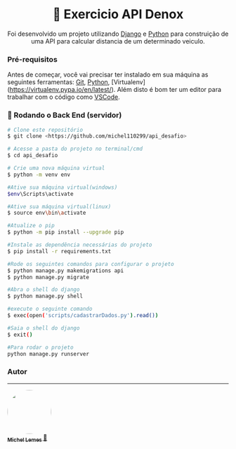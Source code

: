 <h1 align="center">
    🔗 Exercicio API Denox
</h1>
<p align="center">
  Foi desenvolvido um projeto utilizando 
    <a href="https://www.djangoproject.com/">Django</a>
  e 
    <a href="https://www.python.org/">Python</a> 
  para construição de uma API para calcular distancia de um determinado veiculo.
</p>



### Pré-requisitos

Antes de começar, você vai precisar ter instalado em sua máquina as seguintes ferramentas:
[Git](https://git-scm.com), [Python](https://www.python.org/), [Virtualenv] (https://virtualenv.pypa.io/en/latest/). 
Além disto é bom ter um editor para trabalhar com o código como [VSCode](https://code.visualstudio.com/).

### 🎲 Rodando o Back End (servidor)

```bash
# Clone este repositório
$ git clone <https://github.com/michel110299/api_desafio>

# Acesse a pasta do projeto no terminal/cmd
$ cd api_desafio

# Crie uma nova máquina virtual
$ python -m venv env

#Ative sua máquina virtual(windows)
$env\Scripts\activate

#Ative sua máquina virtual(linux)
$ source env\bin\activate

#Atualize o pip
$ python -m pip install --upgrade pip

#Instale as dependência necessárias do projeto
$ pip install -r requirements.txt

#Rode os seguintes comandos para configurar o projeto
$ python manage.py makemigrations api
$ python manage.py migrate

#Abra o shell do django
$ python manage.py shell

#execute o seguinte comando
$ exec(open('scripts/cadastrarDados.py').read())

#Saia o shell do django
$ exit()

#Para rodar o projeto
python manage.py runserver

```


### Autor
---

<a href="https://github.com/michel110299">
 <img style="border-radius: 50%;" src="https://github.com/michel110299.png" width="100px;" alt=""/>
 <br />
 <sub><b>Michel Lemes </b></sub></a> <a href="https://https://github.com/michel110299" title="Git">🚀</a>

